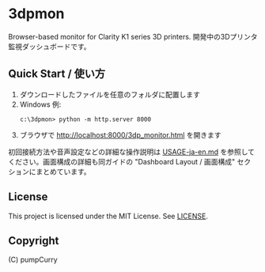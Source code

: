 # 3dpmon

Browser-based monitor for Clarity K1 series 3D printers.
開発中の3Dプリンタ監視ダッシュボードです。

## Quick Start / 使い方
1. ダウンロードしたファイルを任意のフォルダに配置します
2. Windows 例:
   ```
   c:\3dpmon> python -m http.server 8000
   ```
3. ブラウザで [http://localhost:8000/3dp_monitor.html](http://localhost:8000/3dp_monitor.html) を開きます

初回接続方法や音声設定などの詳細な操作説明は
[USAGE-ja-en.md](USAGE-ja-en.md) を参照してください。画面構成の詳細も同ガイドの
"Dashboard Layout / 画面構成" セクションにまとめています。

## License
This project is licensed under the MIT License. See [LICENSE](LICENSE).

## Copyright
(C) pumpCurry
